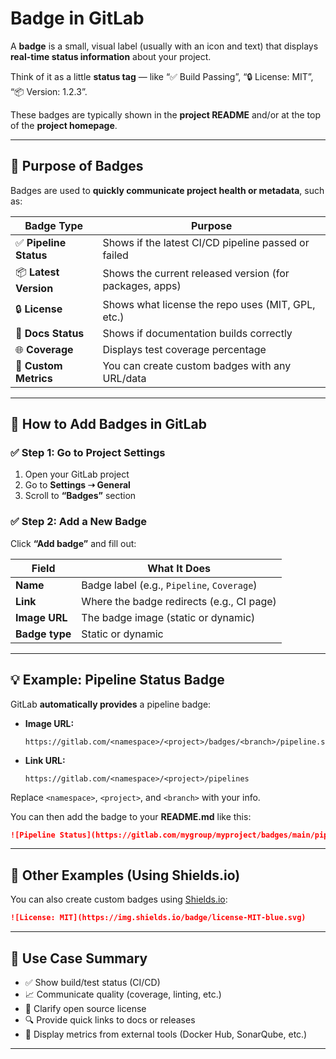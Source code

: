 # Badge in GitLab

A **badge** is a small, visual label (usually with an icon and text) that displays **real-time status information** about your project.

Think of it as a little **status tag** — like “✅ Build Passing”, “🔒 License: MIT”, “📦 Version: 1.2.3”.

These badges are typically shown in the **project README** and/or at the top of the **project homepage**.

---

## 🎯 **Purpose of Badges**

Badges are used to **quickly communicate project health or metadata**, such as:

| Badge Type       | Purpose                                      |
|------------------|----------------------------------------------|
| ✅ **Pipeline Status**  | Shows if the latest CI/CD pipeline passed or failed |
| 📦 **Latest Version**   | Shows the current released version (for packages, apps) |
| 🔒 **License**          | Shows what license the repo uses (MIT, GPL, etc.) |
| 📄 **Docs Status**      | Shows if documentation builds correctly |
| 🌐 **Coverage**         | Displays test coverage percentage |
| 🧪 **Custom Metrics**   | You can create custom badges with any URL/data |

---

## 🔧 How to Add Badges in GitLab

### ✅ Step 1: Go to Project Settings

1. Open your GitLab project
2. Go to **Settings ➝ General**
3. Scroll to **“Badges”** section

### ✅ Step 2: Add a New Badge

Click **“Add badge”** and fill out:

| Field | What It Does |
|-------|---------------|
| **Name** | Badge label (e.g., `Pipeline`, `Coverage`) |
| **Link** | Where the badge redirects (e.g., CI page) |
| **Image URL** | The badge image (static or dynamic) |
| **Badge type** | Static or dynamic |

---

## 💡 Example: Pipeline Status Badge

GitLab **automatically provides** a pipeline badge:

- **Image URL:**
  ```
  https://gitlab.com/<namespace>/<project>/badges/<branch>/pipeline.svg
  ```
- **Link URL:**
  ```
  https://gitlab.com/<namespace>/<project>/pipelines
  ```

Replace `<namespace>`, `<project>`, and `<branch>` with your info.

You can then add the badge to your **README.md** like this:

```markdown
![Pipeline Status](https://gitlab.com/mygroup/myproject/badges/main/pipeline.svg)
```

---

## 🧪 Other Examples (Using Shields.io)

You can also create custom badges using [Shields.io](https://shields.io):

```markdown
![License: MIT](https://img.shields.io/badge/license-MIT-blue.svg)
```

---

## 📌 Use Case Summary

- ✅ Show build/test status (CI/CD)
- 📈 Communicate quality (coverage, linting, etc.)
- 🔐 Clarify open source license
- 🔍 Provide quick links to docs or releases
- 🧩 Display metrics from external tools (Docker Hub, SonarQube, etc.)

---

